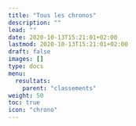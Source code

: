 ```yaml
---
title: "Tous les chronos"
description: ""
lead: ""
date: 2020-10-13T15:21:01+02:00
lastmod: 2020-10-13T15:21:01+02:00
draft: false
images: []
type: docs
menu:
  resultats:
    parent: "classements"
weight: 50
toc: true
icon: "chrono"
---
```


<!-- Flag icons -->
<link href="https://cdnjs.cloudflare.com/ajax/libs/flag-icon-css/6.6.6/css/flag-icons.min.css" rel="stylesheet">
<!-- Styles jQuery DataTables -->
<link rel="stylesheet" type="text/css" href="https://cdn.datatables.net/1.13.4/css/jquery.dataTables.min.css">
<!-- jQuery dataTables 1.10.24 -->
<script type="text/javascript" charset="utf8" src="https://cdn.datatables.net/1.13.4/js/jquery.dataTables.min.js"></script>

<div id="chronos" class="pb-4">
  <script type="text/javascript" src="https://d3js.org/d3.v3.min.js"></script>
  <script type="text/javascript">
    d3.csv("data/resultat.csv", function(error, data) {
      if (error) throw error;

      var sortAscending = true;
      var table = d3.select('#chronos').append('table').attr('class', 'display').attr('id', 'tchronos');
      // var titles = d3.keys(data[0]).filter(word => word != "Temps (s)");
      var titles = d3.keys(data[0]).slice(0, 5).concat(d3.keys(data[0]).slice(7, 8));
      var headers = table.append('thead').append('tr')
                       .selectAll('th')
                       .data(titles).enter()
                       .append('th')
                       .text(function (d) {
                          return d;
                        })
                       .attr('scope', 'col')


      var rows = table.append('tbody').selectAll('tr')
                   .data(data).enter()
                   .append('tr');
      rows.selectAll('td')
        .data(function (d) {
             return titles.map(function (k) {
             return { 'value': d[k], 'name': k};
          });
        }).enter()
        .append('td')
        .attr('data-th', function (d) {
          return d.name;
        })
        .text(function (d) {
          return d.value;
        });
    });
  </script>
</div>

<!-- init jQuery dataTable -->
<script>
  $(window).on( "load", function () {
    $('#tchronos').DataTable( {
      "pageLength": 30
    } );
  } );
</script>

<script src="https://cdn.jsdelivr.net/npm/jquery/dist/jquery.min.js"></script>
<script src="https://unpkg.com/bootstrap-table@1.20.1/dist/bootstrap-table.min.js"></script>
